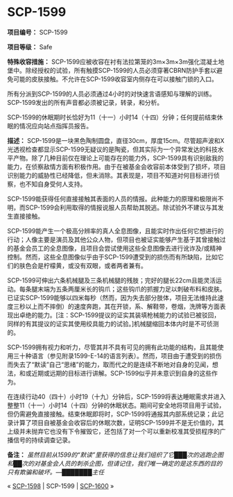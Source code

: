 # SCP-1599
                        


**项目编号：** SCP-1599

**项目等级：** Safe

**特殊收容措施：** SCP-1599应被收容在衬有法拉第笼的3m×3m×3m强化混凝土地堡中。除经授权的试验，所有触摸SCP-1599的人员必须穿著CBRN防护手套以避免可能的皮肤接触。不允许在SCP-1599收容室内侧存在可以接触门锁的入口。

所有分派到SCP-1599的人员必须通过4小时的对快速言语感知与理解的训练。SCP-1599发出的所有声音都必须被记录，转录，和分析。

SCP-1599的休眠期时长恰好为11（十一）小时14（十四）分钟；任何提前结束休眠的情况应向站点指挥员报告。

**描述：** SCP-1599是一块黑色陶制圆盘，直径30cm，厚度15cm。尽管超声波和X光透视检查都显示SCP-1599无疑议的是陶瓷，但其实际为一个异常发达的科技水平产物。除了几种目前仅在理论上可能存在的能力外，SCP-1599具有识别敌我的能力，在侦察敌情方面有积极作用。由于在被基金会收容前本体受到了损坏，项目识别能力的威胁性已经降低，但未消除。其表现是，项目不知道对何目标进行侦察，也不知自身受何人支持。

SCP-1599能获得任何直接接触其表面的人员的情报。此种能力的原理和极限尚不明，而SCP-1599会利用取得的情报说服人员帮助其脱逃。除试验外不建议与其发生直接接触。

SCP-1599能产生一个极高分辨率的真人全息图像，且能实时作出任何它想进行的行动；人像主要是演员及其他公众人物，但项目也被证实能够产生基于其曾接触过的基金会员工的全息图像，且项目会尝试使用这些全息图像去进行讹诈及/或精神控制。然而，这些全息图像似乎由于SCP-1599遭受到的损伤而有所缺陷，比如它们的肤色会是柠檬黄，或没有双眼，或者两者兼有。

SCP-1599可伸出六条机械腿及三条机械腿的残肢；完好的腿长22cm且能灵活运动。每条腿末端为五条两厘米长的钩爪；这些钩爪的抓握力足以刺破布料和皮肤。已证实SCP-1599能够以四米每秒（然而，因为失去部分肢体，项目无法维持此速度三秒以上而不摔倒）的速度奔跑，其在开锁，系、解鞋带，卷烟，洗牌等方面表现出卓绝的能力。[注：SCP-1599提议的证实其装填枪械能力的试验已被驳回，同样的有其提议的证实其使用绞具能力的试验。]机械腿缩回本体内时是不可侦测的。

SCP-1599拥有视力和听力，尽管其并不具有可见的拥有此功能的结构，且其能使用三十种语言（参见附录1599-E-14的语言列表）。然而，项目由于遭受到的损伤而失去了“默读”自己“思绪”的能力，取而代之的是连续不断地对自身的见闻，想法，和或近期或远期的目标进行讲解。SCP-1599似乎并未意识到自身的这些作为。

在连续行动40（四十）小时19（十九）分钟后，SCP-1599将表达睡眠需求并进入整整11（十一）小时14（十四）分钟的休眠状态。期间可安全地将项目用于试验，但仍需避免直接接触。结束休眠即将时，SCP-1599将通报其内部系统记录；此记录计算了项目自被基金会收容后的休眠次数，证明SCP-1599并不是无价值的，其上级并未抛弃它也没有下令摧毁它，还包括了对一个可以重新校准其受损程序的广播信号的持续调查记录。

**备注：** *虽然目前从1599的“默读”里获得的信息让我们组织了它███次的逃跑企图和██次的对基金会人员的刺杀企图，但请记住，我们唯一确定的是这东西的目的只有欺骗和破坏。—███████主任* 



« [SCP-1598](/scp-1598) | SCP-1599 | [SCP-1600](/scp-1600) »





                    